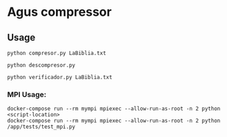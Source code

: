 # Agus compressor

## Usage

```
python compresor.py LaBiblia.txt
```

```
python descompresor.py
```

```
python verificador.py LaBiblia.txt
```

### MPI Usage:

```
docker-compose run --rm mympi mpiexec --allow-run-as-root -n 2 python <script-location>
docker-compose run --rm mympi mpiexec --allow-run-as-root -n 2 python /app/tests/test_mpi.py
```
